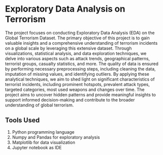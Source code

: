 # Exploratory Data Analysis on Terrorism </h1>

The project focuses on conducting Exploratory Data Analysis (EDA) on the Global Terrorism Dataset. The primary objective of this project is to gain valuable insights and a comprehensive understanding of terrorism incidents on a global scale by leveraging this extensive dataset. Through visualizations, statistical analysis, and data exploration techniques, we delve into various aspects such as attack trends, geographical patterns, terrorist groups, casualty statistics, and more. The quality of data is ensured by performing necessary preprocessing steps, including cleaning the data, imputation of missing values, and identifying outliers. By applying these analytical techniques, we aim to shed light on significant characteristics of terrorist incidents, including prominent hotspots, prevalent attack types, targeted categories, most used weapons and changes over time. The project aims to uncover hidden patterns and provide meaningful insights to support informed decision-making and contribute to the broader understanding of global terrorism.

## Tools Used

  1. Python programming language
  2. Numpy and Pandas for exploratory analysis
  3. Matplotlib for data visualization
  4. Jupyter notebook as IDE
